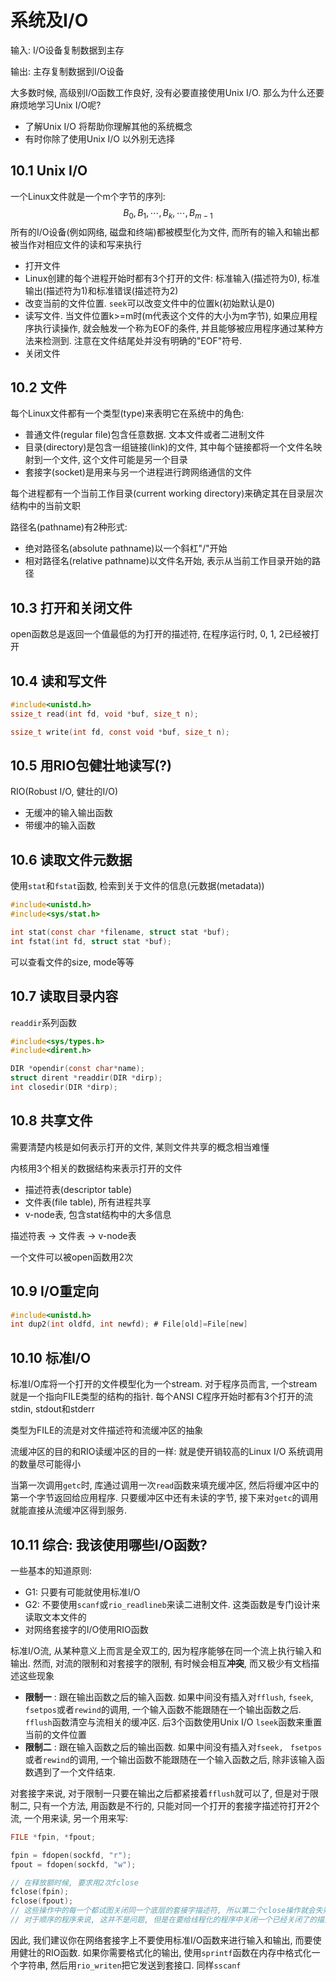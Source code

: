 # 系统及I/O

输入: I/O设备复制数据到主存

输出: 主存复制数据到I/O设备

大多数时候, 高级别I/O函数工作良好, 没有必要直接使用Unix I/O. 那么为什么还要麻烦地学习Unix I/O呢?

* 了解Unix I/O 将帮助你理解其他的系统概念
* 有时你除了使用Unix I/O 以外别无选择

## 10.1 Unix I/O

一个Linux文件就是一个m个字节的序列:
$$
B_0, B_1, \cdots, B_k, \cdots, B_{m-1}
$$
所有的I/O设备(例如网络, 磁盘和终端)都被模型化为文件, 而所有的输入和输出都被当作对相应文件的读和写来执行

* 打开文件
* Linux创建的每个进程开始时都有3个打开的文件: 标准输入(描述符为0), 标准输出(描述符为1)和标准错误(描述符为2)
* 改变当前的文件位置. `seek`可以改变文件中的位置k(初始默认是0)
* 读写文件. 当文件位置k>=m时(m代表这个文件的大小为m字节), 如果应用程序执行读操作, 就会触发一个称为EOF的条件, 并且能够被应用程序通过某种方法来检测到. 注意在文件结尾处并没有明确的"EOF"符号.
* 关闭文件

## 10.2 文件

每个Linux文件都有一个类型(type)来表明它在系统中的角色:

* 普通文件(regular file)包含任意数据. 文本文件或者二进制文件
* 目录(directory)是包含一组链接(link)的文件, 其中每个链接都将一个文件名映射到一个文件, 这个文件可能是另一个目录
* 套接字(socket)是用来与另一个进程进行跨网络通信的文件

每个进程都有一个当前工作目录(current working directory)来确定其在目录层次结构中的当前文职

路径名(pathname)有2种形式:

* 绝对路径名(absolute pathname)以一个斜杠"/"开始
* 相对路径名(relative pathname)以文件名开始, 表示从当前工作目录开始的路径

## 10.3 打开和关闭文件

open函数总是返回一个值最低的为打开的描述符, 在程序运行时, 0, 1, 2已经被打开

## 10.4 读和写文件

```c
#include<unistd.h>
ssize_t read(int fd, void *buf, size_t n);

ssize_t write(int fd, const void *buf, size_t n);
```

## 10.5 用RIO包健壮地读写(?)

RIO(Robust I/O, 健壮的I/O)

* 无缓冲的输入输出函数
* 带缓冲的输入函数

## 10.6 读取文件元数据

使用`stat`和`fstat`函数, 检索到关于文件的信息(元数据(metadata))

```c
#include<unistd.h>
#include<sys/stat.h>

int stat(const char *filename, struct stat *buf);
int fstat(int fd, struct stat *buf);
```

可以查看文件的size, mode等等

## 10.7 读取目录内容

`readdir`系列函数

```c
#include<sys/types.h>
#include<dirent.h>

DIR *opendir(const char*name);
struct dirent *readdir(DIR *dirp);
int closedir(DIR *dirp);
```

## 10.8 共享文件

需要清楚内核是如何表示打开的文件, 某则文件共享的概念相当难懂

内核用3个相关的数据结构来表示打开的文件

* 描述符表(descriptor table)
* 文件表(file table), 所有进程共享
* v-node表, 包含stat结构中的大多信息

描述符表 -> 文件表 -> v-node表

一个文件可以被open函数用2次

## 10.9 I/O重定向

```c
#include<unistd.h>
int dup2(int oldfd, int newfd); # File[old]=File[new]
```

## 10.10 标准I/O

标准I/O库将一个打开的文件模型化为一个stream. 对于程序员而言, 一个stream就是一个指向FILE类型的结构的指针. 每个ANSI C程序开始时都有3个打开的流stdin, stdout和stderr

类型为FILE的流是对文件描述符和流缓冲区的抽象

流缓冲区的目的和RIO读缓冲区的目的一样: 就是使开销较高的Linux I/O 系统调用的数量尽可能得小

当第一次调用`getc`时, 库通过调用一次`read`函数来填充缓冲区, 然后将缓冲区中的第一个字节返回给应用程序. 只要缓冲区中还有未读的字节, 接下来对`getc`的调用就能直接从流缓冲区得到服务.

## 10.11 综合: 我该使用哪些I/O函数?

一些基本的知道原则:

* G1: 只要有可能就使用标准I/O
* G2: 不要使用`scanf`或`rio_readlineb`来读二进制文件. 这类函数是专门设计来读取文本文件的
* 对网络套接字的I/O使用RIO函数

标准I/O流, 从某种意义上而言是全双工的, 因为程序能够在同一个流上执行输入和输出. 然而, 对流的限制和对套接字的限制, 有时候会相互**冲突**, 而又极少有文档描述这些现象

* **限制一** : 跟在输出函数之后的输入函数. 如果中间没有插入对`fflush`, `fseek`, `fsetpos`或者`rewind`的调用, 一个输入函数不能跟随在一个输出函数之后. `fflush`函数清空与流相关的缓冲区. 后3个函数使用Unix I/O `lseek`函数来重置当前的文件位置
* **限制二** : 跟在输入函数之后的输出函数. 如果中间没有插入对`fseek, ` `fsetpos` 或者`rewind`的调用, 一个输出函数不能跟随在一个输入函数之后, 除非该输入函数遇到了一个文件结束.

对套接字来说, 对于限制一只要在输出之后都紧接着`fflush`就可以了, 但是对于限制二, 只有一个方法, 用函数是不行的, 只能对同一个打开的套接字描述符打开2个流, 一个用来读, 另一个用来写:

```c
FILE *fpin, *fpout;

fpin = fdopen(sockfd, "r");
fpout = fdopen(sockfd, "w");

// 在释放额时候, 要求用2次fclose
fclose(fpin);
fclose(fpout);
// 这些操作中的每一个都试图关闭同一个底层的套接字描述符, 所以第二个close操作就会失败.
// 对于顺序的程序来说, 这并不是问题, 但是在要给线程化的程序中关闭一个已经关闭了的描述符是会导致灾难的
```

因此, 我们建议你在网络套接字上不要使用标准I/O函数来进行输入和输出, 而要使用健壮的RIO函数. 如果你需要格式化的输出, 使用`sprintf`函数在内存中格式化一个字符串, 然后用`rio_writen`把它发送到套接口. 同样`sscanf`



